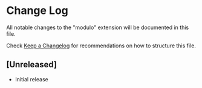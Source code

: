 # Change Log

All notable changes to the "modulo" extension will be documented in this file.

Check [Keep a Changelog](http://keepachangelog.com/) for recommendations on how to structure this file.

## [Unreleased]

- Initial release
